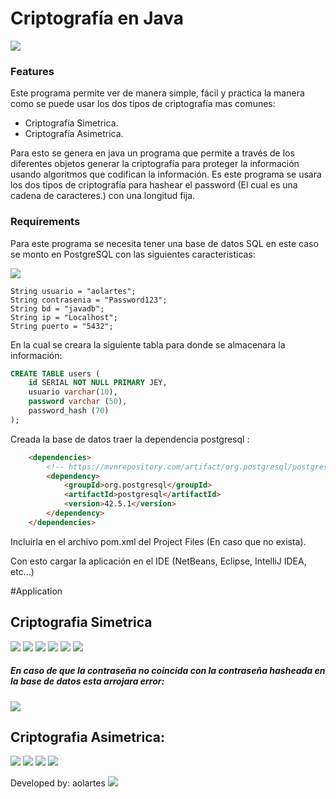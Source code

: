 # Criptografía en Java

![](https://i.ibb.co/dGsX86H/image.png)

### Features
Este programa permite ver de manera simple, fácil y practica la manera como se puede usar los dos tipos de criptografía mas comunes:
- Criptografía Simetrica.
- Criptografía Asimetrica.

Para esto se genera en java un programa que permite a través de los diferentes objetos generar la criptografía para proteger la información usando algoritmos que codifican la información.
Es este programa se usara los dos tipos de criptografía para hashear el password (El cual es una cadena de caracteres.) con una longitud fija.


### Requirements
Para este programa se necesita tener una base de datos SQL en este caso se monto en PostgreSQL con las siguientes caracteristicas:

![](https://i.ibb.co/kmzx2yg/BD.png)

    String usuario = "aolartes";
    String contrasenia = "Password123";
    String bd = "javadb";
    String ip = "Localhost";
    String puerto = "5432";

En la cual se creara la siguiente tabla para donde se almacenara la información:


```sql
CREATE TABLE users (
	id SERIAL NOT NULL PRIMARY JEY,
	usuario varchar(10),
	password varchar (50),
	password_hash (70)
);
```
Creada la base de datos traer la dependencia postgresql :

```html
    <dependencies>
        <!-- https://mvnrepository.com/artifact/org.postgresql/postgresql -->
        <dependency>
            <groupId>org.postgresql</groupId>
            <artifactId>postgresql</artifactId>
            <version>42.5.1</version>
        </dependency>
    </dependencies>
```
Incluirla en el archivo pom.xml del Project Files (En caso que no exista).


Con esto cargar la aplicación en el IDE (NetBeans, Eclipse, IntelliJ IDEA, etc...)

#Application
## Criptografia Simetrica
![](https://i.ibb.co/Q8sQphc/image.png)
![](https://i.ibb.co/FWqQzmR/image.png)
![](https://i.ibb.co/RQRdXrc/image.png)
![](https://i.ibb.co/9WLTN69/image.png)
![](https://i.ibb.co/2NMvJQ1/image.png)
![](https://i.ibb.co/2PtqGVW/image.png)


##### En caso de que la contraseña no coincida con la contraseña hasheada en la base de datos esta arrojara error:

![](https://i.ibb.co/GnLTBNv/image.png)


## Criptografia Asimetrica:
![](https://i.ibb.co/JBf0qrt/image.png)
![](https://i.ibb.co/d0HhmLy/image.png)
![](https://i.ibb.co/GRHLz55/image.png)
![](https://i.ibb.co/YfBQBmF/image.png)


Developed by: aolartes
![](https://i.ibb.co/n1Br7mn/image.png)
